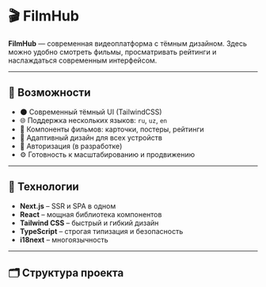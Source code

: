 # 🎬 FilmHub

**FilmHub** — современная видеоплатформа с тёмным дизайном. Здесь можно удобно смотреть фильмы, просматривать рейтинги и наслаждаться современным интерфейсом.

---

## 🚀 Возможности

- 🌑 Современный тёмный UI (TailwindCSS)
- 🌐 Поддержка нескольких языков: `ru`, `uz`, `en`
- 🧩 Компоненты фильмов: карточки, постеры, рейтинги
- 📱 Адаптивный дизайн для всех устройств
- 🔐 Авторизация (в разработке)
- ⚙️ Готовность к масштабированию и продвижению

---

## 🧠 Технологии

- **Next.js** – SSR и SPA в одном
- **React** – мощная библиотека компонентов
- **Tailwind CSS** – быстрый и гибкий дизайн
- **TypeScript** – строгая типизация и безопасность
- **i18next** – многоязычность

---

## 🗂 Структура проекта

